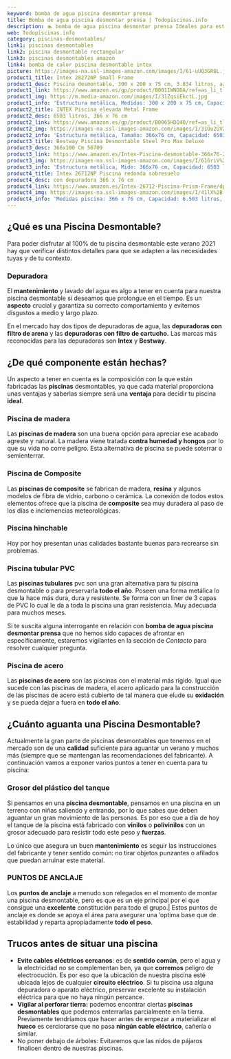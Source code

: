 ```yaml
---
keyword: bomba de agua piscina desmontar prensa
title: Bomba de agua piscina desmontar prensa | Todopiscinas.info
description: 🏊 bomba de agua piscina desmontar prensa Ideales para este verano 2021. Aquí puedes comprar bomba de agua piscina desmontar prensa y comparar con otras similares. No dejes escapar bomba de agua piscina desmontar prensa a un precio realmente tentador.
web: Todopiscinas.info
category: piscinas-desmontables/
link1: piscinas desmontables
link2: piscina desmontable rectangular
link3: piscinas desmontables amazon
link4: bomba de calor piscina desmontable intex
picture: https://images-na.ssl-images-amazon.com/images/I/61-uUQ3GR8L.jpg
product1_title: Intex 28272NP Small Frame
product1_desc: Piscina desmontable, 300 x 200 x 75 cm, 3.834 litros, azul
product1_link: https://www.amazon.es/gp/product/B001IWNDDA/ref=as_li_tl?ie=UTF8&camp=3638&creative=24630&creativeASIN=B001IWNDDA&linkCode=as2&tag=todopiscinas0e-21&linkId=25b9d647487c889cb6ef56ed63f50ca1
product1_img: https://m.media-amazon.com/images/I/31ZqsiEkctL.jpg
product1_info: 'Estructura metálica, Medidas: 300 x 200 x 75 cm, Capacidad: 3.834 litros, Para 6 personas (+ 6 años), Fácil montaje, Forma rectangular'
product2_title: INTEX Piscina elevada Metal Frame
product2_desc: 6503 litros, 366 x 76 cm
product2_link: https://www.amazon.es/gp/product/B0065HDQ4O/ref=as_li_tl?ie=UTF8&camp=3638&creative=24630&creativeASIN=B0065HDQ4O&linkCode=as2&tag=todopiscinas0e-21&linkId=ed2430e3ba564d3527ee103df33ed7b3
product2_img: https://images-na.ssl-images-amazon.com/images/I/31Ou2GV2SAL.jpg
product2_info: 'Estructura metálica, Tamaño: 366x76 cm, Capacidad: 6503 litros, Forma circular, De 4 a 7 personas (+6 años)'
product3_title: Bestway Piscina Desmontable Steel Pro Max Deluxe
product3_desc: 366x100 Cm 56709
product3_link: https://www.amazon.es/Intex-Piscina-desmontable-366x76-28210NP/dp/B0065HDQ4O?__mk_es_ES=%C3%85M%C3%85%C5%BD%C3%95%C3%91&crid=25UQGV9HG2INI&dchild=1&keywords=piscinas+desmontables&qid=1615854176&sprefix=piscinas+dem%2Caps%2C201&sr=8-5&linkCode=ll1&tag=todopiscinas0e-21&linkId=34f200977c6cbaab1f3f4d9ac0e64755&language=es_ES&ref_=as_li_ss_tl
product3_img: https://images-na.ssl-images-amazon.com/images/I/616riV%2BiY3L.jpg
product3_info: 'Estructura metálica, Mide: 366x76 cm, Capacidad: 6503 litros, De 4 a 7 personas mayores de 6 años, Forma circular, Tecnología Super-Tough'
product4_title: Intex 26712NP Piscina redonda sobresuelo
product4_desc: con depuradora 366 x 76 cm
product4_link: https://www.amazon.es/Intex-26712-Piscina-Prism-Frame/dp/B07FB823GL?__mk_es_ES=%C3%85M%C3%85%C5%BD%C3%95%C3%91&dchild=1&keywords=piscinas+desmontables+con+depuradora&qid=1615936418&sr=8-5&linkCode=ll1&tag=todopiscinas0e-21&linkId=d98699de7830cd471766fa1daa36de34&language=es_ES&ref_=as_li_ss_tl
product4_img: https://images-na.ssl-images-amazon.com/images/I/41lX%2B-YpibL.jpg
product4_info: 'Medidas piscina: 366 x 76 cm, Capacidad: 6.503 litros, Incluye depuradora de cartucha A, Lona resistente triple capa'
---
```


## ¿Qué es una Piscina Desmontable?



Para poder disfrutar al 100% de tu piscina desmontable este verano 2021 hay que verificar distintos detalles para que se adapten a las necesidades tuyas y de tu contexto.

<external-banner></external-banner>


<brand-panel :title=product1_title :desc=product1_desc :img=product1_img :link=product1_link></brand-panel>


### Depuradora

El **mantenimiento** y lavado del agua es algo a tener en cuenta para nuestra piscina desmontable si deseamos que prolongue en el tiempo. Es un **aspecto** crucial y garantiza su correcto comportamiento y evitemos disgustos a medio y largo plazo.

En el mercado hay dos tipos de depuradoras de agua, las **depuradoras con filtro de arena** y  las **depuradoras** **con filtro de cartucho.** Las marcas más reconocidas para las depuradoras son **Intex** y **Bestway**.


## ¿De qué componente están hechas?

Un aspecto a tener en cuenta es la composición con la que están fabricadas las **piscinas** desmontables, ya que cada material proporciona unas ventajas y saberlas siempre será una **ventaja** para decidir tu piscina **ideal**.


### Piscina de madera

Las **piscinas de madera** son una buena opción para apreciar ese acabado agreste y natural. La madera viene tratada **contra humedad y hongos** por lo que su vida no corre peligro. Esta alternativa de piscina se puede soterrar o semienterrar.


### Piscina de Composite

Las **piscinas de composite** se fabrican de madera, **resina** y algunos modelos de fibra de vidrio, carbono o cerámica. La conexión de todos estos elementos ofrece que la piscina de **composite** sea muy duradera al paso de los días e inclemencias meteorológicas.


### Piscina hinchable

 Hoy por hoy presentan unas calidades bastante buenas para recrearse sin problemas.


### Piscina tubular PVC

Las **piscinas tubulares** pvc son una gran alternativa para tu piscina desmontable o para preservarla **todo el año**. Poseen una forma metálica lo que la hace más dura, dura y resistente. Se forma con un liner de 3 capas de PVC lo cual le da a toda la piscina una gran resistencia. Muy adecuada para muchos meses.

Si te suscita alguna interrogante en relación con **bomba de agua piscina desmontar prensa** que no hemos sido capaces de afrontar en específicamente, estaremos vigilantes en la sección de _Contacto_ para resolver cualquier pregunta.


### Piscina de acero

Las **piscinas de acero** son las piscinas con el material más rígido. Igual que sucede con las piscinas de madera, el acero aplicado para la construcción de las piscinas de acero está cubierto de tal manera que elude su **oxidación** y se pueda dejar a fuera en **todo el año**.

<stats-list :link1=link1 :link2=link2 :link3=link3 :link4=link4 :category=category></stats-list>


## ¿Cuánto aguanta una Piscina Desmontable?

Actualmente la gran parte de piscinas desmontables que tenemos en el mercado son de una **calidad** suficiente para aguantar un verano y muchos más (siempre que se mantengan las recomendaciones del fabricante). A continuación vamos a exponer varios puntos a tener en cuenta para tu piscina:


### Grosor del plástico del tanque

Si pensamos en una **piscina desmontable**, pensamos en una piscina en un terreno con niñas saliendo y entrando, por lo que sabes que deben aguantar un gran movimiento de las personas. Es por eso que a día de hoy el tanque de la piscina está fabricado con **vinilos** o **polivinilos** con un grosor adecuado para resistir todo este peso y **fuerzas**.

Lo único que asegura un	 buen **mantenimiento** es seguir las instrucciones del fabricante y tener sentido común: no tirar objetos punzantes o afilados que puedan arruinar este material.


### PUNTOS DE ANCLAJE

Los **puntos de anclaje** a menudo son relegados en el momento de montar una piscina desmontable, pero  es que es un eje principal por el que consigue una **excelente** constitución para todo el grupo.| Estos puntos de anclaje es donde se apoya el área para asegurar una ’optima base que de estabilidad y reparta apropiadamente **todo el peso**.


## Trucos antes de situar una piscina



*   **Evite cables eléctricos cercanos**: es de **sentido común**, pero el agua y la electricidad no se complementan ben, ya que **corremos** peligro de electrocución. Es por eso que la ubicación de nuestra piscina esté ubicada lejos de cualquier **circuito eléctrico**. Si tu piscina usa alguna depuradora o aparato eléctrico, preservar excelente su instalación eléctrica para que no haya ningún percance.
*   **Vigilar al perforar tierra:** podemos encontrar ciertas **piscinas desmontables** que podemos enterrarlas parcialmente en la tierra. Previamente tendríamos que hacer antes de empezar a materializar el **hueco** es cerciorarse que no pasa **ningún cable eléctrico**, cañería o similar.
*   No poner debajo de árboles: Evitaremos que las nidos de pájaros finalicen dentro de nuestras piscinas.